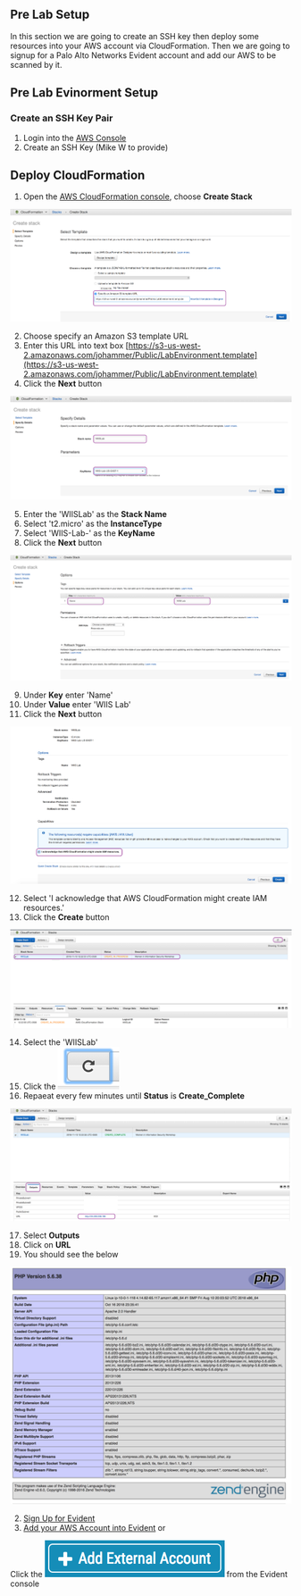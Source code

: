 ## Pre Lab Setup
In this section we are going to create an SSH key then deploy some resources into your AWS account via CloudFormation.  Then we are going to signup for a Palo Alto Networks Evident account and add our AWS to be scanned by it.

## Pre Lab Evinorment Setup
### Create an SSH Key Pair
1. Login into the [AWS Console](http://console.aws.amazon.com/)
2. Create an SSH Key (Mike W to provide)


## Deploy CloudFormation

1. Open the [AWS CloudFormation console](https://console.aws.amazon.com/cloudformation/), choose **Create Stack**

![](./images/CFT_S3_Template.png)

2. Choose specify an Amazon S3 template URL
3. Enter this URL into text box [https://s3-us-west-2.amazonaws.com/johammer/Public/LabEnvironment.template](https://s3-us-west-2.amazonaws.com/johammer/Public/LabEnvironment.template)
4. Click the **Next** button

![](./images/CFT_Details_Template.png)

5. Enter the 'WIISLab' as the **Stack Name**
6. Select 't2.micro' as the **InstanceType**
7. Select 'WIIS-Lab-<Region>' as the **KeyName**
8. Click the **Next** button

![](./images/CFT_Options.png)

9. Under **Key** enter 'Name'
10. Under **Value** enter 'WIIS Lab'
11. Click the **Next** button

![](./images/CFT_Review.png)

12. Select 'I acknowledge that AWS CloudFormation might create IAM resources.'
13. Click the **Create** button

![](./images/CFT_Create_In_Progress.png)

14. Select the 'WIISLab'
15. Click the ![](./images/CFT_Refresh_Button.png)
16. Repaeat every few minutes until **Status** is **Create_Complete**

![](./images/CFT_Create_Complete.png)

17. Select **Outputs**
18. Click on **URL**
19. You should see the below

![](./images/CFT_Website.png)








2. [Sign Up for Evident](https://esp.evident.io/users/sign_up)
3. [Add your AWS Account into Evident](https://esp.evident.io/control_panel/external_accounts/new#?provider=AWS) or

Click the ![](images/Evident_Add_External_Account.png) from the Evident console